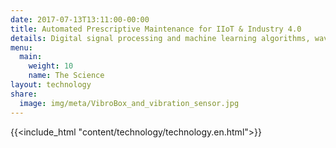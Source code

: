 ```yaml
---
date: 2017-07-13T13:11:00-00:00
title: Automated Prescriptive Maintenance for IIoT & Industry 4.0
details: Digital signal processing and machine learning algorithms, wavelets and fuzzy logic, kinematic diagrams, sensors and hardware for automated vibration diagnostics and condition monitoring
menu:
  main:
    weight: 10
    name: The Science
layout: technology
share:
  image: img/meta/VibroBox_and_vibration_sensor.jpg
---
```

{{<include_html "content/technology/technology.en.html">}}
